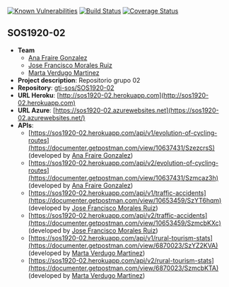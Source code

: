 [![Known Vulnerabilities](https://snyk.io/test/github/gti-sos/SOS1920-02/badge.svg?targetFile=package.json)](https://snyk.io/test/github/gti-sos/SOS1920-02?targetFile=package.json)
[![Build Status](https://travis-ci.org/gti-sos/SOS1920-02.svg?branch=master)](https://travis-ci.org/gti-sos/SOS1920-02)
[![Coverage Status](https://coveralls.io/repos/github/gti-sos/SOS1920-02/badge.svg?branch=master)](https://coveralls.io/github/gti-sos/SOS1920-02?branch=master)

## SOS1920-02

- **Team**
  - [Ana Fraire Gonzalez](https://github.com/anafraire)
  - [Jose Francisco Morales Ruiz](https://github.com/josmorrui2)
  - [Marta Verdugo Martinez](https://github.com/martaverdugo6)
- **Project description**: Repositorio grupo 02
- **Repository**: [gti-sos/SOS1920-02](https://github.com/gti-sos/SOS1920-02)
- **URL Heroku**: [http://sos1920-02.herokuapp.com](http://sos1920-02.herokuapp.com)
- **URL Azure**: [https://sos1920-02.azurewebsites.net](https://sos1920-02.azurewebsites.net/)
-  **APIs**:
    - [https://sos1920-02.herokuapp.com/api/v1/evolution-of-cycling-routes](https://documenter.getpostman.com/view/10637431/SzezcrsS) (developed by [Ana Fraire Gonzalez](https://github.com/anafraire))
    - [https://sos1920-02.herokuapp.com/api/v2/evolution-of-cycling-routes](https://documenter.getpostman.com/view/10637431/Szmcaz3h) (developed by [Ana Fraire Gonzalez](https://github.com/anafraire))
    - [https://sos1920-02.herokuapp.com/api/v1/traffic-accidents](https://documenter.getpostman.com/view/10653459/SzYT6hqm) (developed by [Jose Francisco Morales Ruiz](https://github.com/josmorrui2))
    - [https://sos1920-02.herokuapp.com/api/v2/traffic-accidents](https://documenter.getpostman.com/view/10653459/SzmcbKXc) (developed by [Jose Francisco Morales Ruiz](https://github.com/josmorrui2))
    - [https://sos1920-02.herokuapp.com/api/v1/rural-tourism-stats](https://documenter.getpostman.com/view/6870023/SzYZ2KVA) (developed by [Marta Verdugo Martinez](https://github.com/martaverdugo6))
    - [https://sos1920-02.herokuapp.com/api/v2/rural-tourism-stats](https://documenter.getpostman.com/view/6870023/SzmcbKTA) (developed by [Marta Verdugo Martinez](https://github.com/martaverdugo6))
